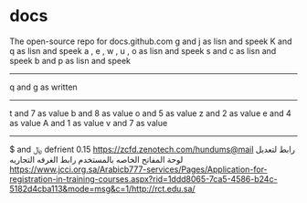# docs
The open-source repo for docs.github.com
g and j            as lisn and speek
K and q            as lisn and speek
a , e , w , u , o  as lisn and speek
s and c            as lisn and speek
b and p            as lisn and speek
____________________________________
q and g            as written
_____________________________
t and 7            as value
b and 8            as value
o and 5            as value
z and 2            as value
e and 4            as value
A and 1            as value
v and 7            as value
___________________________________
$ and ﷼           defrient 0.15
https://zcfd.zenotech.com/hundums@mail
رابط لتعديل لوحة المفاتح الخاصه بالمستخدم 
رابط الغرفه التجاريه
https://www.jcci.org.sa/Arabicb777-services/Pages/Application-for-registration-in-training-courses.aspx?rid=1ddd8065-7ca5-4586-b24c-5182d4cba113&mode=msg&c=1/http://rct.edu.sa/
